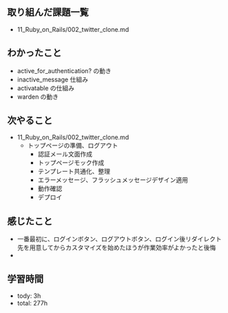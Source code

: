 
## 取り組んだ課題一覧

- 11_Ruby_on_Rails/002_twitter_clone.md

## わかったこと
- active_for_authentication? の動き
- inactive_message 仕組み
- activatable の仕組み
- warden の動き

## 次やること
- 11_Ruby_on_Rails/002_twitter_clone.md
  - トップページの準備、ログアウト
    - 認証メール文面作成
    - トップページモック作成
    - テンプレート共通化、整理
    - エラーメッセージ、フラッシュメッセージデザイン適用
    - 動作確認
    - デプロイ

## 感じたこと
- 一番最初に、ログインボタン、ログアウトボタン、ログイン後リダイレクト先を用意してからカスタマイズを始めたほうが作業効率がよかったと後悔
- 

## 学習時間
- tody: 3h
- total: 277h